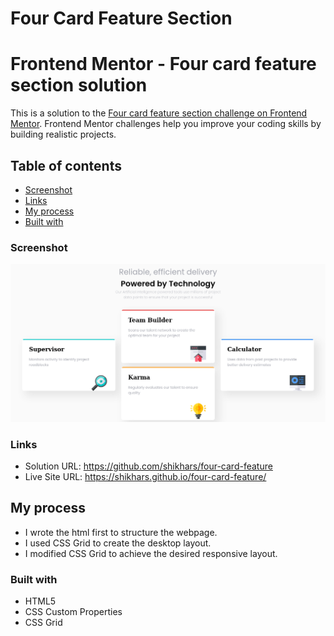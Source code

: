 # Four Card Feature Section
# Frontend Mentor - Four card feature section solution

This is a solution to the [Four card feature section challenge on Frontend Mentor](https://www.frontendmentor.io/challenges/four-card-feature-section-weK1eFYK). Frontend Mentor challenges help you improve your coding skills by building realistic projects. 

## Table of contents

- [Screenshot](#screenshot)
- [Links](#links)
- [My process](#my-process)
- [Built with](#built-with)

### Screenshot

![](https://github.com/shikhars/four-card-feature/blob/nondefault/images/Screenshot.png)


### Links

- Solution URL: https://github.com/shikhars/four-card-feature
- Live Site URL: https://shikhars.github.io/four-card-feature/

## My process

- I wrote the html first to structure the webpage.
- I used CSS Grid to create the desktop layout.
- I modified CSS Grid to achieve the desired responsive layout.

### Built with

- HTML5
- CSS Custom Properties
- CSS Grid
